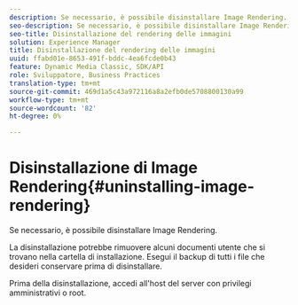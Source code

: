 ```yaml
---
description: Se necessario, è possibile disinstallare Image Rendering.
seo-description: Se necessario, è possibile disinstallare Image Rendering.
seo-title: Disinstallazione del rendering delle immagini
solution: Experience Manager
title: Disinstallazione del rendering delle immagini
uuid: ffabd01e-8653-491f-bddc-4ea6fcde0b43
feature: Dynamic Media Classic, SDK/API
role: Sviluppatore, Business Practices
translation-type: tm+mt
source-git-commit: 469d1a5c43a972116a8a2efb0de5708800130a99
workflow-type: tm+mt
source-wordcount: '82'
ht-degree: 0%

---
```



# Disinstallazione di Image Rendering{#uninstalling-image-rendering}

Se necessario, è possibile disinstallare Image Rendering.

La disinstallazione potrebbe rimuovere alcuni documenti utente che si trovano nella cartella di installazione. Esegui il backup di tutti i file che desideri conservare prima di disinstallare.

Prima della disinstallazione, accedi all&#39;host del server con privilegi amministrativi o root.
